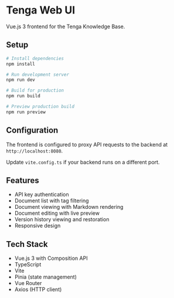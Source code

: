# Tenga Web UI

Vue.js 3 frontend for the Tenga Knowledge Base.

## Setup

```bash
# Install dependencies
npm install

# Run development server
npm run dev

# Build for production
npm run build

# Preview production build
npm run preview
```

## Configuration

The frontend is configured to proxy API requests to the backend at `http://localhost:8080`.

Update `vite.config.ts` if your backend runs on a different port.

## Features

- API key authentication
- Document list with tag filtering
- Document viewing with Markdown rendering
- Document editing with live preview
- Version history viewing and restoration
- Responsive design

## Tech Stack

- Vue.js 3 with Composition API
- TypeScript
- Vite
- Pinia (state management)
- Vue Router
- Axios (HTTP client)
